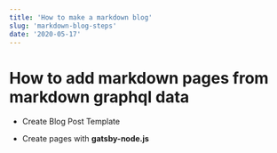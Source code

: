```yaml
---
title: 'How to make a markdown blog'
slug: 'markdown-blog-steps'
date: '2020-05-17'
---
```


# How to add markdown pages from markdown graphql data

- Create Blog Post Template

- Create pages with **gatsby-node.js**